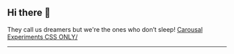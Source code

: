 ## Hi there 👋
They call us dreamers but we're the ones who don’t sleep!
<a href="https://latheeshmahendran.github.io/CSS-Carousals-01/" target=”_blank”>Carousal Experiments CSS ONLY/</a>
<br/>
<hr/>

<!--
**latheeshmahendran/latheeshmahendran** is a ✨ _special_ ✨ repository because its `README.md` (this file) appears on your GitHub profile.

Here are some ideas to get you started:

- 🔭 I’m currently working on ...
- 🌱 I’m currently learning ...
- 👯 I’m looking to collaborate on ...
- 🤔 I’m looking for help with ...
- 💬 Ask me about ...
- 📫 How to reach me: ...
- 😄 Pronouns: ...
- ⚡ Fun fact: ...
-->
